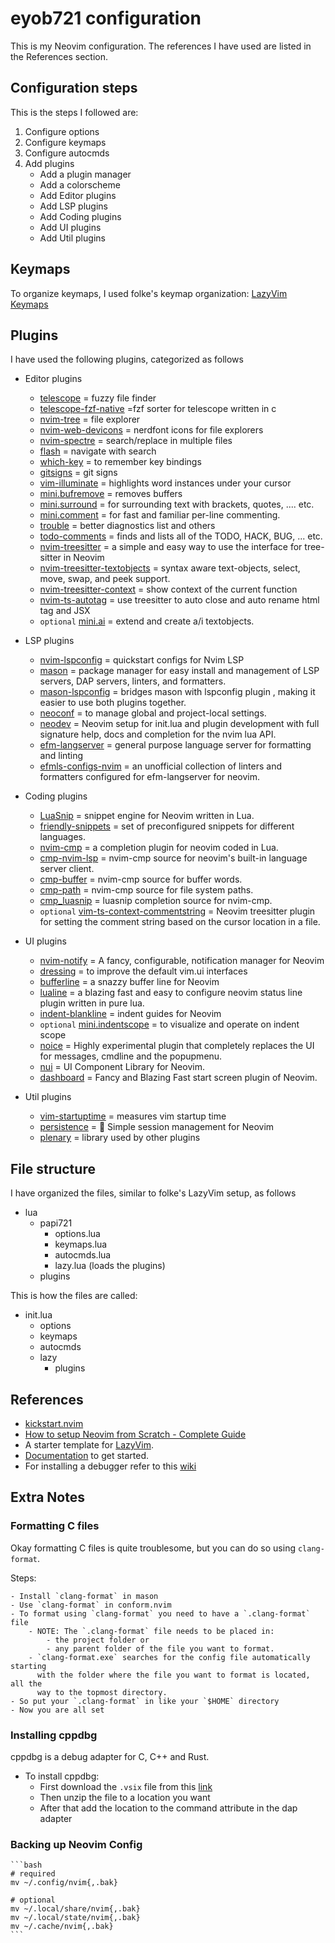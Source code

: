 # eyob721 configuration

This is my Neovim configuration. The references I have used are listed in the References section.

## Configuration steps

This is the steps I followed are:

1. Configure options
2. Configure keymaps
3. Configure autocmds
4. Add plugins
   - Add a plugin manager
   - Add a colorscheme
   - Add Editor plugins
   - Add LSP plugins
   - Add Coding plugins
   - Add UI plugins
   - Add Util plugins

## Keymaps

To organize keymaps, I used folke's keymap organization: [LazyVim Keymaps](https://www.lazyvim.org/keymaps)

## Plugins

I have used the following plugins, categorized as follows

- Editor plugins
  - [telescope](https://github.com/nvim-telescope/telescope.nvim) = fuzzy file finder
  - [telescope-fzf-native](https://github.com/nvim-telescope/telescope-fzf-native.nvim) =fzf sorter for telescope written in c
  - [nvim-tree](https://github.com/nvim-tree/nvim-tree.lua) = file explorer
  - [nvim-web-devicons](https://github.com/nvim-tree/nvim-web-devicons) = nerdfont icons for file explorers
  - [nvim-spectre](https://github.com/nvim-pack/nvim-spectre) = search/replace in multiple files
  - [flash](https://github.com/folke/flash.nvim) = navigate with search
  - [which-key](https://github.com/folke/which-key.nvim) = to remember key bindings
  - [gitsigns](https://github.com/lewis6991/gitsigns.nvim) = git signs
  - [vim-illuminate](https://github.com/RRethy/vim-illuminate) = highlights word instances under your cursor
  - [mini.bufremove](https://github.com/echasnovski/mini.bufremove) = removes buffers
  - [mini.surround](https://github.com/echasnovski/mini.surround) = for surrounding text with brackets, quotes, .... etc.
  - [mini.comment](https://github.com/echasnovski/mini.comment) = for fast and familiar per-line commenting.
  - [trouble](https://github.com/folke/trouble.nvim) = better diagnostics list and others
  - [todo-comments](https://github.com/folke/todo-comments.nvim) = finds and lists all of the TODO, HACK, BUG, ... etc.
  - [nvim-treesitter](https://github.com/nvim-treesitter/nvim-treesitter) = a simple and easy way to use the interface for tree-sitter in Neovim
  - [nvim-treesitter-textobjects](https://github.com/nvim-treesitter/nvim-treesitter-textobjects) = syntax aware text-objects, select, move, swap, and peek support.
  - [nvim-treesitter-context](https://github.com/nvim-treesitter/nvim-treesitter-context) = show context of the current function
  - [nvim-ts-autotag](https://github.com/windwp/nvim-ts-autotag) = use treesitter to auto close and auto rename html tag and JSX
  - `optional` [mini.ai](https://github.com/echasnovski/mini.ai) = extend and create a/i textobjects.

- LSP plugins
  - [nvim-lspconfig](https://github.com/neovim/nvim-lspconfig) = quickstart configs for Nvim LSP
  - [mason](https://github.com/williamboman/mason.nvim) = package manager for easy install and management of LSP servers, DAP servers, linters, and formatters.
  - [mason-lspconfig](https://github.com/williamboman/mason-lspconfig.nvim) = bridges mason with lspconfig plugin , making it easier to use both plugins together.
  - [neoconf](https://github.com/folke/neoconf.nvim) = to manage global and project-local settings.
  - [neodev](https://github.com/folke/neodev.nvim) = Neovim setup for init.lua and plugin development with full signature help, docs and completion for the nvim lua API.
  - [efm-langserver](https://github.com/mattn/efm-langserver) = general purpose language server for formatting and linting
  - [efmls-configs-nvim](https://github.com/creativenull/efmls-configs-nvim) = an unofficial collection of linters and formatters configured for efm-langserver for neovim.

- Coding plugins
  - [LuaSnip](https://github.com/L3MON4D3/LuaSnip) = snippet engine for Neovim written in Lua.
  - [friendly-snippets](https://github.com/rafamadriz/friendly-snippets) = set of preconfigured snippets for different languages.
  - [nvim-cmp](https://github.com/hrsh7th/nvim-cmp) = a completion plugin for neovim coded in Lua.
  - [cmp-nvim-lsp](https://github.com/hrsh7th/cmp-nvim-lsp) = nvim-cmp source for neovim's built-in language server client.
  - [cmp-buffer](https://github.com/hrsh7th/cmp-buffer) = nvim-cmp source for buffer words.
  - [cmp-path](https://github.com/hrsh7th/cmp-path) = nvim-cmp source for file system paths.
  - [cmp_luasnip](https://github.com/saadparwaiz1/cmp_luasnip) = luasnip completion source for nvim-cmp.
  - `optional` [vim-ts-context-commentstring](https://github.com/JoosepAlviste/nvim-ts-context-commentstring) = Neovim treesitter plugin for setting the comment string based on the cursor location in a file.

- UI plugins
  - [nvim-notify](https://github.com/rcarriga/nvim-notify) = A fancy, configurable, notification manager for Neovim
  - [dressing](https://github.com/stevearc/dressing.nvim) = to improve the default vim.ui interfaces
  - [bufferline](https://github.com/akinsho/bufferline.nvim) = a snazzy buffer line for Neovim
  - [lualine](https://github.com/nvim-lualine/lualine.nvim) = a blazing fast and easy to configure neovim status line plugin written in pure lua.
  - [indent-blankline](https://github.com/lukas-reineke/indent-blankline.nvim) = indent guides for Neovim
  - `optional` [mini.indentscope](https://github.com/echasnovski/mini.indentscope) = to visualize and operate on indent scope
  - [noice](https://github.com/folke/noice.nvim) = Highly experimental plugin that completely replaces the UI for messages, cmdline and the popupmenu.
  - [nui](https://github.com/MunifTanjim/nui.nvim) = UI Component Library for Neovim.
  - [dashboard](https://github.com/nvimdev/dashboard-nvim) = Fancy and Blazing Fast start screen plugin of Neovim.

- Util plugins
  - [vim-startuptime](https://github.com/dstein64/vim-startuptime) = measures vim startup time
  - [persistence](https://github.com/folke/persistence.nvim) = 💾 Simple session management for Neovim
  - [plenary](https://github.com/nvim-lua/plenary.nvim) = library used by other plugins

## File structure

I have organized the files, similar to folke's LazyVim setup, as follows

- lua
  - papi721
    - options.lua
    - keymaps.lua
    - autocmds.lua
    - lazy.lua (loads the plugins)
  - plugins

This is how the files are called:

- init.lua
  - options
  - keymaps
  - autocmds
  - lazy
    - plugins

## References

- [kickstart.nvim](https://github.com/nvim-lua/kickstart.nvim)
- [How to setup Neovim from Scratch - Complete Guide](https://www.youtube.com/watch?v=ZjMzBd1Dqz8&t=7516s)
- A starter template for [LazyVim](https://github.com/LazyVim/LazyVim).
- [Documentation](https://lazyvim.github.io/installation) to get started.
- For installing a debugger refer to this [wiki](https://github.com/mfussenegger/nvim-dap/wiki)

## Extra Notes

### Formatting C files

Okay formatting C files is quite troublesome, but you can do so using `clang-format`.

Steps:

    - Install `clang-format` in mason
    - Use `clang-format` in conform.nvim
    - To format using `clang-format` you need to have a `.clang-format` file
        - NOTE: The `.clang-format` file needs to be placed in:
            - the project folder or
            - any parent folder of the file you want to format.
        - `clang-format.exe` searches for the config file automatically starting
          with the folder where the file you want to format is located, all the
          way to the topmost directory.
    - So put your `.clang-format` in like your `$HOME` directory
    - Now you are all set

### Installing cppdbg

cppdbg is a debug adapter for C, C++ and Rust.

- To install cppdbg:
  - First download the `.vsix` file from this [link](https://marketplace.visualstudio.com/items?itemName=ms-vscode.cpptools)
  - Then unzip the file to a location you want
  - After that add the location to the command attribute in the dap adapter

### Backing up Neovim Config

    ```bash
    # required
    mv ~/.config/nvim{,.bak}

    # optional
    mv ~/.local/share/nvim{,.bak}
    mv ~/.local/state/nvim{,.bak}
    mv ~/.cache/nvim{,.bak}
    ```
